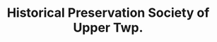 ---
layout: repo
title: "Historical Preservation Society of Upper Twp."
id: 12503
permalink: repos/12503/
---